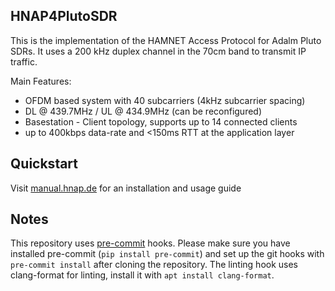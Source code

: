 ## HNAP4PlutoSDR

This is the implementation of the HAMNET Access Protocol for 
Adalm Pluto SDRs. It uses a 200 kHz duplex channel in the 70cm band to 
transmit IP traffic.

Main Features:
- OFDM based system with 40 subcarriers (4kHz subcarrier spacing)
- DL @ 439.7MHz / UL @ 434.9MHz (can be reconfigured)
- Basestation - Client topology, supports up to 14 connected clients
- up to 400kbps data-rate and <150ms RTT at the application layer

## Quickstart

Visit [manual.hnap.de](https://manual.hnap.de/) for an installation and usage guide

## Notes

This repository uses [pre-commit](https://pre-commit.com/) hooks.
Please make sure you have installed pre-commit (`pip install pre-commit`) and
set up the git hooks with `pre-commit install` after cloning the repository.
The linting hook uses clang-format for linting, install it with `apt install clang-format`.
